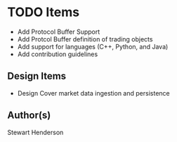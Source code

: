 # TODO Items

* Add Protocol Buffer Support
* Add Protcol Buffer definition of trading objects
* Add support for languages (C++, Python, and Java)
* Add contribution guidelines

## Design Items

* Design Cover market data ingestion and persistence

## Author(s)

Stewart Henderson